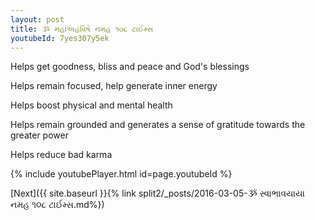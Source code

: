 ```yaml
---
layout: post
title: ૐ મહાઅહંવિષે નમહ ૧૦૮ ટાઈમ્સ
youtubeId: 7yes307y5ek
---
```

 
 
Helps get goodness, bliss and peace and God's blessings
 
Helps remain focused, help generate inner energy 
 
Helps boost physical and mental health 
 
Helps remain grounded and generates a sense of gratitude towards the greater power 
 
Helps reduce bad karma
 
 
 
 


{% include youtubePlayer.html id=page.youtubeId %}
 
[Next]({{ site.baseurl }}{% link  split2/_posts/2016-03-05-ૐ સ્વાભાવયાયા નમહ ૧૦૮ ટાઈમ્સ.md%})
 
